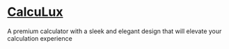 # [CalcuLux](https://aakifnehal.github.io/CalcuLux)
A premium calculator with a sleek and elegant design that will elevate your calculation experience
